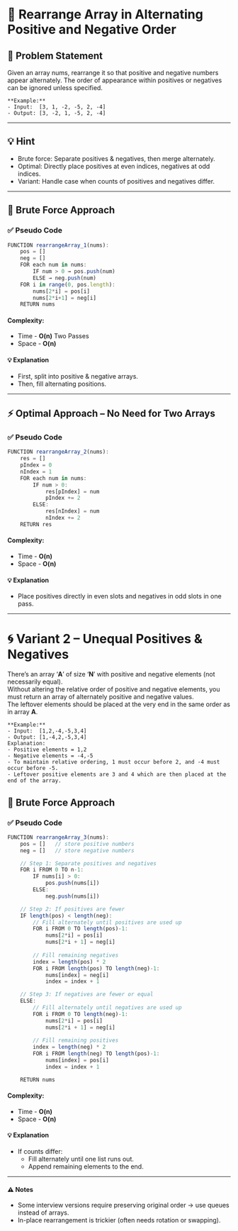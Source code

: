 # 🔄 Rearrange Array in Alternating Positive and Negative Order

## 🧩 Problem Statement
Given an array nums, rearrange it so that positive and negative numbers appear alternately.
The order of appearance within positives or negatives can be ignored unless specified.

```
**Example:**
- Input:  [3, 1, -2, -5, 2, -4]
- Output: [3, -2, 1, -5, 2, -4]
```

---

## 💡 Hint
- Brute force: Separate positives & negatives, then merge alternately.
- Optimal: Directly place positives at even indices, negatives at odd indices.
- Variant: Handle case when counts of positives and negatives differ.

---

## 🧱 Brute Force Approach
### ✅ Pseudo Code
```js
FUNCTION rearrangeArray_1(nums):
    pos = []
    neg = []
    FOR each num in nums:
        IF num > 0 → pos.push(num)
        ELSE → neg.push(num)
    FOR i in range(0, pos.length):
        nums[2*i] = pos[i]
        nums[2*i+1] = neg[i]
    RETURN nums
```
#### Complexity:
- Time - **O(n)** Two Passes
- Space - **O(n)**
#### 💡 Explanation
- First, split into positive & negative arrays.
- Then, fill alternating positions.

---

## ⚡ Optimal Approach – No Need for Two Arrays
### ✅ Pseudo Code
```js
FUNCTION rearrangeArray_2(nums):
    res = []
    pIndex = 0
    nIndex = 1
    FOR each num in nums:
        IF num > 0:
            res[pIndex] = num
            pIndex += 2
        ELSE:
            res[nIndex] = num
            nIndex += 2
    RETURN res
```
#### Complexity:
- Time - **O(n)**
- Space - **O(n)**
#### 💡 Explanation
- Place positives directly in even slots and negatives in odd slots in one pass.

---

# 🌀 Variant 2 – Unequal Positives & Negatives
There’s an array ‘**A**’ of size ‘**N**’ with positive and negative elements (not necessarily equal). <br>
Without altering the relative order of positive and negative elements, you must return an array of alternately positive and negative values. <br>
The leftover elements should be placed at the very end in the same order as in array **A**.

```
**Example:**
- Input:  [1,2,-4,-5,3,4]
- Output: [1,-4,2,-5,3,4]
Explanation: 
- Positive elements = 1,2
- Negative elements = -4,-5
- To maintain relative ordering, 1 must occur before 2, and -4 must occur before -5.
- Leftover positive elements are 3 and 4 which are then placed at the end of the array.
```
## 🧱 Brute Force Approach
### ✅ Pseudo Code
```js
FUNCTION rearrangeArray_3(nums):
    pos = []   // store positive numbers
    neg = []   // store negative numbers

    // Step 1: Separate positives and negatives
    FOR i FROM 0 TO n-1:
        IF nums[i] > 0:
            pos.push(nums[i])
        ELSE:
            neg.push(nums[i])

    // Step 2: If positives are fewer
    IF length(pos) < length(neg):
        // Fill alternately until positives are used up
        FOR i FROM 0 TO length(pos)-1:
            nums[2*i] = pos[i]
            nums[2*i + 1] = neg[i]
        
        // Fill remaining negatives
        index = length(pos) * 2
        FOR i FROM length(pos) TO length(neg)-1:
            nums[index] = neg[i]
            index = index + 1

    // Step 3: If negatives are fewer or equal
    ELSE:
        // Fill alternately until negatives are used up
        FOR i FROM 0 TO length(neg)-1:
            nums[2*i] = pos[i]
            nums[2*i + 1] = neg[i]
        
        // Fill remaining positives
        index = length(neg) * 2
        FOR i FROM length(neg) TO length(pos)-1:
            nums[index] = pos[i]
            index = index + 1

    RETURN nums
```
#### Complexity:
- Time - **O(n)**
- Space - **O(n)**
#### 💡 Explanation
- If counts differ:
    - Fill alternately until one list runs out.
    - Append remaining elements to the end.

---

#### ⚠️ Notes
- Some interview versions require preserving original order → use queues instead of arrays.
- In-place rearrangement is trickier (often needs rotation or swapping).